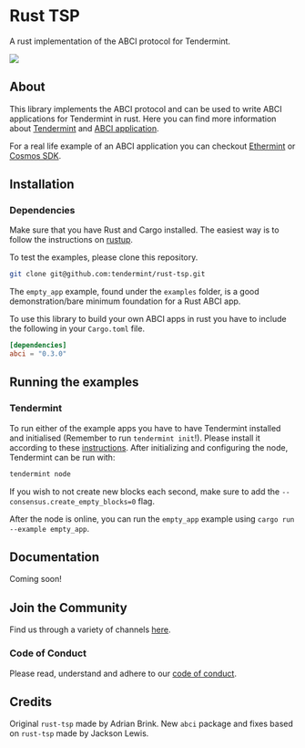 # Rust TSP

A rust implementation of the ABCI protocol for Tendermint.

[![](https://tokei.rs/b1/github/tendermint/rust-tsp)](https://github.com/tendermint/rust-tsp)

## About

This library implements the ABCI protocol and can be used to write ABCI applications for Tendermint in rust.
Here you can find more information about [Tendermint](https://github.com/tendermint/tendermint) and [ABCI application](https://github.com/tendermint/abci).

For a real life example of an ABCI application you can checkout [Ethermint](https://github.com/cosmos/ethermint) or [Cosmos SDK](https://github.com/cosmos/cosmos-sdk).

## Installation

### Dependencies

Make sure that you have Rust and Cargo installed. The easiest way is to follow the instructions on [rustup](https://rustup.rs/).

To test the examples, please clone this repository.

```bash
git clone git@github.com:tendermint/rust-tsp.git
```

The `empty_app` example, found under the `examples` folder, is a good demonstration/bare minimum foundation for a Rust ABCI app.

To use this library to build your own ABCI apps in rust you have to include the following in your `Cargo.toml` file.

```toml
[dependencies]
abci = "0.3.0"
```

## Running the examples

### Tendermint

To run either of the example apps you have to have Tendermint installed and initialised (Remember to run `tendermint init`!). Please install it according to these [instructions](https://github.com/tendermint/tendermint). After initializing and configuring the node, Tendermint can be run with:

```bash
tendermint node
```

If you wish to not create new blocks each second, make sure to add the `--consensus.create_empty_blocks=0` flag.

After the node is online, you can run the `empty_app` example using `cargo run --example empty_app`.

## Documentation

Coming soon!

## Join the Community

Find us through a variety of channels [here](https://cosmos.network/community).

### Code of Conduct

Please read, understand and adhere to our [code of conduct](https://github.com/tendermint/rust-tsp/blob/master/CODE_OF_CONDUCT.md).

## Credits

Original `rust-tsp` made by Adrian Brink. New `abci` package and fixes based on `rust-tsp` made by Jackson Lewis.
